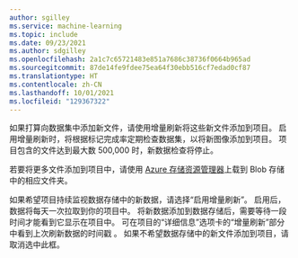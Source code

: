 ```yaml
---
author: sgilley
ms.service: machine-learning
ms.topic: include
ms.date: 09/23/2021
ms.author: sdgilley
ms.openlocfilehash: 2a1c7c65721483e851a7686c38736f0664b965ad
ms.sourcegitcommit: 87de14fe9fdee75ea64f30ebb516cf7edad0cf87
ms.translationtype: HT
ms.contentlocale: zh-CN
ms.lasthandoff: 10/01/2021
ms.locfileid: "129367322"
---
```

如果打算向数据集中添加新文件，请使用增量刷新将这些新文件添加到项目。   启用增量刷新时，将根据标记完成率定期检查数据集，以将新图像添加到项目。   项目包含的文件达到最大数 500,000 时，新数据检查将停止。

若要将更多文件添加到项目中，请使用 [Azure 存储资源管理器](https://azure.microsoft.com/features/storage-explorer/)上载到 Blob 存储中的相应文件夹。 

如果希望项目持续监视数据存储中的新数据，请选择“启用增量刷新”。 启用后，数据将每天一次拉取到你的项目中。 将新数据添加到数据存储后，需要等待一段时间才能看到它显示在项目中。  可在项目的“详细信息”选项卡的“增量刷新”部分中看到上次刷新数据的时间戳 。
如果不希望数据存储中的新文件添加到项目，请取消选中此框。